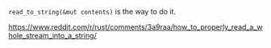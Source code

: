 `read_to_string(&mut contents)` is the way to do it.

https://www.reddit.com/r/rust/comments/3a9raa/how_to_properly_read_a_whole_stream_into_a_string/